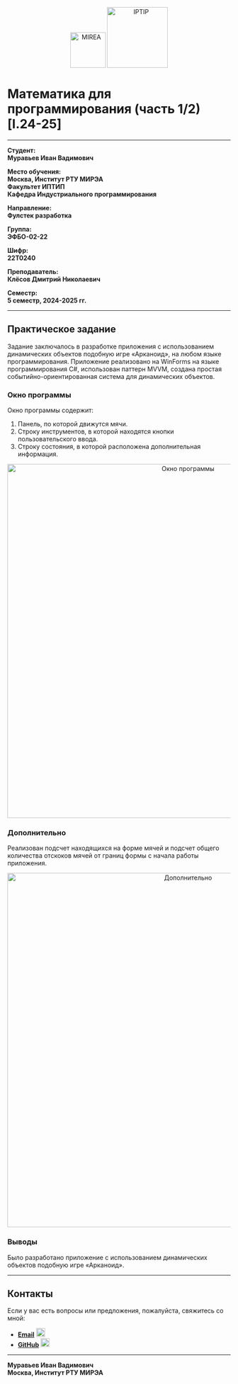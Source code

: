 <p align="center">
  <img src="https://www.mirea.ru/upload/medialibrary/c1a/MIREA_Gerb_Colour.jpg" alt="MIREA" width="80"/>
  <img src="https://www.mirea.ru/upload/medialibrary/26c/FTI_colour.jpg" alt="IPTIP" width="137"/> 
</p>

# Математика для программирования (часть 1/2) [I.24-25]

---

**Студент:**  
**Муравьев Иван Вадимович**

**Место обучения:**  
**Москва, Институт РТУ МИРЭА**  
**Факультет ИПТИП**  
**Кафедра Индустриального программирования**

**Направление:**  
**Фулстек разработка**

**Группа:**  
**ЭФБО-02-22**

**Шифр:**  
**22Т0240**

**Преподаватель:**  
**Клёсов Дмитрий Николаевич**

**Семестр:**  
**5 семестр, 2024-2025 гг.**

---

## Практическое задание

Задание заключалось в разработке приложения с использованием динамических объектов подобную игре «Арканоид», на любом языке программирования. Приложение реализовано на WinForms на языке программирования C#, использован паттерн MVVM, создана простая событийно-ориентированная система для динамических объектов.

### Окно программы

Окно программы содержит:

1. Панель, по которой движутся мячи.
2. Строку инструментов, в которой находятся кнопки пользовательского ввода.
3. Строку состояния, в которой расположена дополнительная информация.

<p align="center">
  <img src="https://github.com/user-attachments/assets/7ea9e01a-3847-4e9f-a5f2-3555326ec59b" alt="Окно программы" width="800"/>
</p>

### Дополнительно

Реализован подсчет находящихся на форме мячей и подсчет общего количества отскоков мячей от границ формы с начала работы приложения.

<p align="center">
  <img src="https://github.com/user-attachments/assets/a04b7e4e-99aa-4767-bfcf-83d1b1b951b0" alt="Дополнительно" width="800"/>
</p>

### Выводы

Было разработано приложение с использованием динамических объектов подобную игре «Арканоид».

---
## Контакты

Если у вас есть вопросы или предложения, пожалуйста, свяжитесь со мной:

- **[Email](mailto:muravev.i.v@edu.mirea.ru)** <img src="https://www.svgrepo.com/show/452213/gmail.svg" alt="Email Icon" width="20"/>
- **[GitHub](https://github.com/Skeyanast)** <img src="https://www.svgrepo.com/show/475654/github-color.svg" alt="GitHub Icon" width="20"/>

---

**Муравьев Иван Вадимович**  
**Москва, Институт РТУ МИРЭА**
